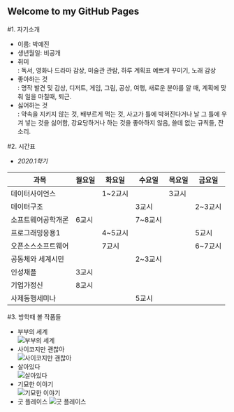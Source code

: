 ## Welcome to my GitHub Pages

#1. 자기소개  
- 이름: 박예진
- 생년월일: 비공개
- 취미  
: 독서, 영화나 드라마 감상, 미술관 관람, 하루 계획표 예쁘게 꾸미기, 노래 감상
- 좋아하는 것  
: 명작 발견 및 감상, 디저트, 게임, 그림, 공상, 여행, 새로운 분야를 알 때, 계획에 맞춰 일을 마칠때, 퇴근.
- 싫어하는 것  
: 약속을 지키지 않는 것, 배부르게 먹는 것, 사고가 틀에 박혀진다거나 날 그 틀에 우겨 넣는 것을 싫어함, 강요당하거나 하는 것을 좋아하지 않음, 쓸데 없는 규칙들, 잔소리.
>

#2. 시간표
- *2020.1학기*

| 과목 | 월요일 | 화요일 | 수요일 | 목요일 | 금요일 |
|-----|-------|------|------|-----|-------|
|데이터사이언스|     | 1~2교시 |     | 3교시 |     |
|데이터구조|     |     | 3교시 |     | 2~3교시     
|소프트웨어공학개론| 6교시 |     | 7~8교시 |    |    |
|프로그래밍응용1| | 4~5교시 | | | 5교시 |
|오픈소스소프트웨어| | 7교시 | | | 6~7교시|
|공동체와 세계시민| | | 2~3교시 | | |
|인성채플| 3교시 | | | | |
|기업가정신| 8교시 | | | | |
|사제동행세미나| | | 5교시 | | |
>

#3. 방학때 볼 작품들
- 부부의 세계  
![부부의 세계](https://post-phinf.pstatic.net/MjAyMDA0MTBfNTkg/MDAxNTg2NDgyNzQ5NjI3.gLfwyhJGoqwP6VTPcSYiyNdPWxDQq-MBEPsRO2wqR64g.1w-PUHmZf-yfeDSkypRN9iQkLa6OZvni05sgi5XFKBUg.PNG/%EB%8C%80%EC%A7%80_19_%EC%82%AC%EB%B3%B8.png?type=w1200)  
- 사이코지만 괜찮아  
![사이코지만 괜찮아](https://image.ytn.co.kr/general/jpg/2020/0616/202006161020247011_d.jpg)  
- 살아있다  
![살아있다](https://post-phinf.pstatic.net/MjAyMDA1MjdfMjQz/MDAxNTkwNTQyMjUxOTUx.4xhB-8ALMzi5Nod8DPZmfU2QET1BKT-pU6wp_N4Y9lwg.9MbDNBzN48wHQ8cBLvtGtz9wBQZ6QIMwxtKu5OGiQLEg.JPEG/%EC%82%B4%EC%95%84%EC%9E%88%EB%8B%A4_%EB%A9%94%EC%9D%B8_%ED%8F%AC%EC%8A%A4%ED%84%B0_0624%28%EC%A0%80%EC%9A%A9%EB%9F%89%29.jpg?type=w1200)  
- 기묘한 이야기  
![기묘한 이야기](https://search.pstatic.net/common/?src=http%3A%2F%2Fpost.phinf.naver.net%2FMjAxOTAyMTRfMjY3%2FMDAxNTUwMTIyMzAzMjIw.CDo7I0ABPW4nyegVUdGmD_q9ebjM1dTNzEybfneZ8BQg.TqmxTi1lo4MDnJAuoi6Azf9lIdGja2FRPBxlyCRVKl8g.JPEG%2FI3XJr32KQay12pA08xg9y62KQO8Y.jpg&type=b400)
- 굿 플레이스
![굿 플레이스](http://blogfiles.naver.net/MjAxODAyMTdfMjUw/MDAxNTE4ODMzMjY2MTM1.emKE6wf8-DKrr40NQTbsakZH0Nme6Ik4phfqt1EUj8Yg.TiTyldSARbnL-ys--vu5EWSixvqUKi7YmMfJS6g-1Tgg.JPEG.harhhyks/MV5BMjI4MjAwOTg0OV5BMl5BanBnXkFtZTgwODU5ODE5ODE._V1_.jpg)
